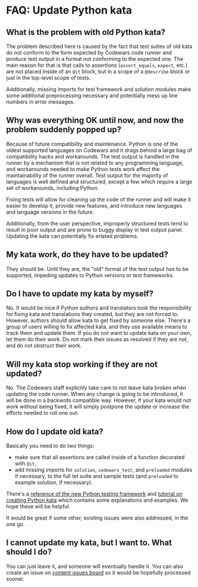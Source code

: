 # FAQ: Update Python kata

## What is the problem with old Python kata?

The problem described here is caused by the fact that test suites of old kata do not conform to the form expected by Codewars code runner and produce test output in a format not conforming to the expected one. The main reason for that is that calls to assertions (`assert_equals`, `expect`, etc.) are not placed inside of an `@it` block, but in a scope of a `@describe` block or just in the top-level scope of tests.

Additionally, missing imports for test framework and solution modules make some additional preprocessing necessary and potentially mess up line numbers in error messages.

## Why was everything OK until now, and now the problem suddenly popped up?

Because of future compatibility and maintenance. Python is one of the oldest supported languages on Codewars and it drags behind a large bag of compatibility hacks and workarounds. The test output is handled in the runner by a mechanism that is not related to any programming language, and workarounds needed to make Python tests work affect the maintainability of the runner overall. Test output for the majority of languages is well defined and structured, except a few which require a large set of workarounds, including Python.

Fixing tests will allow for cleaning up the code of the runner and will make it easier to develop it, provide new features, and introduce new languages and language versions in the future.

Additionally, from the user perspective, improperly structured tests tend to result in poor output and are prone to buggy display in test output panel. Updating the kata can potentially fix erlated problems.

## My kata work, do they have to be updated?

They should be. Until they are, the "old" format of the test output has to be supported, impeding updates to Python versions or test frameworks.

## Do I have to update my kata by myself?

No. It would be nice if Python authors and translators took the responsibility for fixing kata and translations they created, but they are not forced to. However, authors should allow kata to get fixed by someone else. There's a group of users willing to fix affected kata, and they use available means to track them and update them. If you do not want to update kata on your own, let them do their work. Do not mark their issues as resolved if they are not, and do not obstruct their work.

## Will my kata stop working if they are not updated?

No. The Codewars staff explicitly take care to not leave kata broken when updating the code runner. When any change is going to be introduced, it will be done in a backwrds compatible way. However, if your kata would not work without being fixed, it will simply postpone the update or increase the efforts needed to roll one out.

## How do I update old kata?

Basically you need to do two things:
 - make sure that all assertions are called inside of a function decorated with `@it`,
 - add missing imports for `solution`, `codewars_test`, and `preloaded` modules if necessary, to the full tet suite and sample tests (and `preloaded` to example solution, if necessary).

There's a [reference of the new Python testing framework](https://docs.codewars.com/languages/python/codewars-test/#python-codewars-test-framework) and [tutorial on creating Python kata](https://docs.codewars.com/languages/python/authoring/#testing-framework) which contains some explanations and examples. We hope these will be helpful.

It would be great if some other, existing issues were also addressed, in the one go.

## I cannot update my kata, but I want to. What should I do?

You can just leave it, and someone will eventually handle it. You can also create an issue on [content issues board](https://github.com/codewars/content-issues/issues) so it would be hopefully processed sooner.
